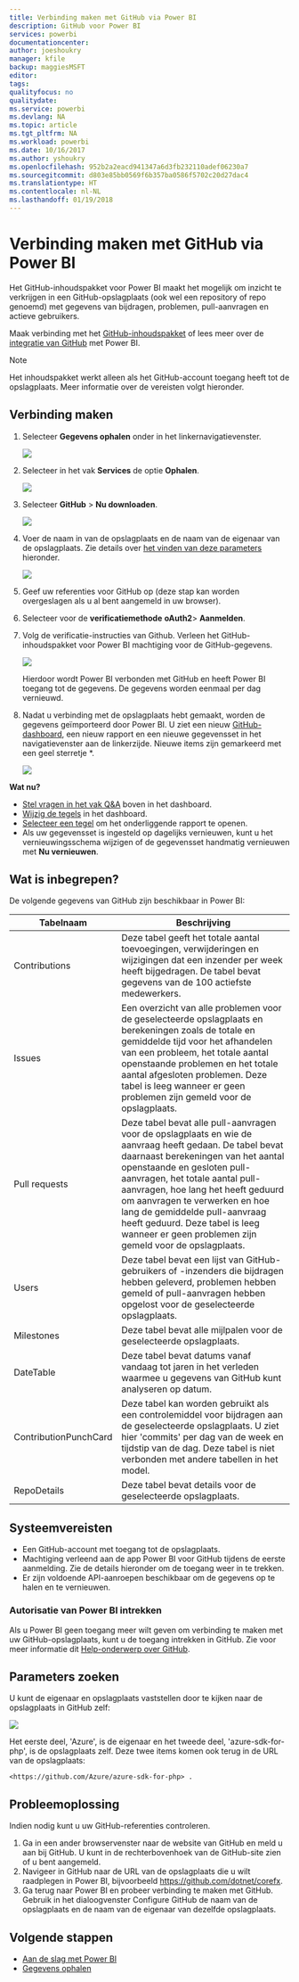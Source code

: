```yaml
---
title: Verbinding maken met GitHub via Power BI
description: GitHub voor Power BI
services: powerbi
documentationcenter: 
author: joeshoukry
manager: kfile
backup: maggiesMSFT
editor: 
tags: 
qualityfocus: no
qualitydate: 
ms.service: powerbi
ms.devlang: NA
ms.topic: article
ms.tgt_pltfrm: NA
ms.workload: powerbi
ms.date: 10/16/2017
ms.author: yshoukry
ms.openlocfilehash: 952b2a2eacd941347a6d3fb232110adef06230a7
ms.sourcegitcommit: d803e85bb0569f6b357ba0586f5702c20d27dac4
ms.translationtype: HT
ms.contentlocale: nl-NL
ms.lasthandoff: 01/19/2018
---
```

# <a name="connect-to-github-with-power-bi"></a>Verbinding maken met GitHub via Power BI
Het GitHub-inhoudspakket voor Power BI maakt het mogelijk om inzicht te verkrijgen in een GitHub-opslagplaats (ook wel een repository of repo genoemd) met gegevens van bijdragen, problemen, pull-aanvragen en actieve gebruikers.

Maak verbinding met het [GitHub-inhoudspakket](https://app.powerbi.com/getdata/services/github) of lees meer over de [integratie van GitHub](https://powerbi.microsoft.com/integrations/github) met Power BI.

>[!NOTE]
>Het inhoudspakket werkt alleen als het GitHub-account toegang heeft tot de opslagplaats. Meer informatie over de vereisten volgt hieronder.

## <a name="how-to-connect"></a>Verbinding maken
1. Selecteer **Gegevens ophalen** onder in het linkernavigatievenster.
   
   ![](media/service-connect-to-github/pbi_getdata.png) 
2. Selecteer in het vak **Services** de optie **Ophalen**.
   
   ![](media/service-connect-to-github/pbi_get_services.png) 
3. Selecteer **GitHub** \> **Nu downloaden**.
   
   ![](media/service-connect-to-github/github.png)
4. Voer de naam in van de opslagplaats en de naam van de eigenaar van de opslagplaats. Zie details over [het vinden van deze parameters](#FindingParams) hieronder.
   
   ![](media/service-connect-to-github/pbi_github1.png)
5. Geef uw referenties voor GitHub op (deze stap kan worden overgeslagen als u al bent aangemeld in uw browser). 
6. Selecteer voor de **verificatiemethode** **oAuth2**\> **Aanmelden**. 
7. Volg de verificatie-instructies van Github. Verleen het GitHub-inhoudspakket voor Power BI machtiging voor de GitHub-gegevens.
   
   ![](media/service-connect-to-github/github_authorize.png)
   
   Hierdoor wordt Power BI verbonden met GitHub en heeft Power BI toegang tot de gegevens.  De gegevens worden eenmaal per dag vernieuwd.
8. Nadat u verbinding met de opslagplaats hebt gemaakt, worden de gegevens geïmporteerd door Power BI. U ziet een nieuw [GitHub-dashboard](https://powerbi.microsoft.com/integrations/github), een nieuw rapport en een nieuwe gegevensset in het navigatievenster aan de linkerzijde. Nieuwe items zijn gemarkeerd met een geel sterretje \*.
   
   ![](media/service-connect-to-github/pbi_githubdash.png)

**Wat nu?**

* [Stel vragen in het vak Q&A](power-bi-q-and-a.md) boven in het dashboard.
* [Wijzig de tegels](service-dashboard-edit-tile.md) in het dashboard.
* [Selecteer een tegel](service-dashboard-tiles.md) om het onderliggende rapport te openen.
* Als uw gegevensset is ingesteld op dagelijks vernieuwen, kunt u het vernieuwingsschema wijzigen of de gegevensset handmatig vernieuwen met **Nu vernieuwen**.

## <a name="whats-included"></a>Wat is inbegrepen?
De volgende gegevens van GitHub zijn beschikbaar in Power BI:     

| Tabelnaam | Beschrijving |
| --- | --- |
| Contributions |Deze tabel geeft het totale aantal toevoegingen, verwijderingen en wijzigingen dat een inzender per week heeft bijgedragen. De tabel bevat gegevens van de 100 actiefste medewerkers. |
| Issues |Een overzicht van alle problemen voor de geselecteerde opslagplaats en berekeningen zoals de totale en gemiddelde tijd voor het afhandelen van een probleem, het totale aantal openstaande problemen en het totale aantal afgesloten problemen. Deze tabel is leeg wanneer er geen problemen zijn gemeld voor de opslagplaats. |
| Pull requests |Deze tabel bevat alle pull-aanvragen voor de opslagplaats en wie de aanvraag heeft gedaan. De tabel bevat daarnaast berekeningen van het aantal openstaande en gesloten pull-aanvragen, het totale aantal pull-aanvragen, hoe lang het heeft geduurd om aanvragen te verwerken en hoe lang de gemiddelde pull-aanvraag heeft geduurd. Deze tabel is leeg wanneer er geen problemen zijn gemeld voor de opslagplaats. |
| Users |Deze tabel bevat een lijst van GitHub-gebruikers of -inzenders die bijdragen hebben geleverd, problemen hebben gemeld of pull-aanvragen hebben opgelost voor de geselecteerde opslagplaats. |
| Milestones |Deze tabel bevat alle mijlpalen voor de geselecteerde opslagplaats. |
| DateTable |Deze tabel bevat datums vanaf vandaag tot jaren in het verleden waarmee u gegevens van GitHub kunt analyseren op datum. |
| ContributionPunchCard |Deze tabel kan worden gebruikt als een controlemiddel voor bijdragen aan de geselecteerde opslagplaats. U ziet hier 'commits' per dag van de week en tijdstip van de dag. Deze tabel is niet verbonden met andere tabellen in het model. |
| RepoDetails |Deze tabel bevat details voor de geselecteerde opslagplaats. |

## <a name="system-requirements"></a>Systeemvereisten
* Een GitHub-account met toegang tot de opslagplaats.  
* Machtiging verleend aan de app Power BI voor GitHub tijdens de eerste aanmelding. Zie de details hieronder om de toegang weer in te trekken.  
* Er zijn voldoende API-aanroepen beschikbaar om de gegevens op te halen en te vernieuwen.  

### <a name="de-authorize-power-bi"></a>Autorisatie van Power BI intrekken
Als u Power BI geen toegang meer wilt geven om verbinding te maken met uw GitHub-opslagplaats, kunt u de toegang intrekken in GitHub. Zie voor meer informatie dit [Help-onderwerp over GitHub](https://help.github.com/articles/keeping-your-ssh-keys-and-application-access-tokens-safe/#reviewing-your-authorized-applications-oauth).

<a name="FindingParams"></a>

## <a name="finding-parameters"></a>Parameters zoeken
U kunt de eigenaar en opslagplaats vaststellen door te kijken naar de opslagplaats in GitHub zelf:

![](media/service-connect-to-github/github_ownerrepo.png)

Het eerste deel, 'Azure', is de eigenaar en het tweede deel, 'azure-sdk-for-php', is de opslagplaats zelf.  Deze twee items komen ook terug in de URL van de opslagplaats:

    <https://github.com/Azure/azure-sdk-for-php> .

## <a name="troubleshooting"></a>Probleemoplossing
Indien nodig kunt u uw GitHub-referenties controleren.  

1. Ga in een ander browservenster naar de website van GitHub en meld u aan bij GitHub. U kunt in de rechterbovenhoek van de GitHub-site zien of u bent aangemeld.    
2. Navigeer in GitHub naar de URL van de opslagplaats die u wilt raadplegen in Power BI, bijvoorbeeld https://github.com/dotnet/corefx.  
3. Ga terug naar Power BI en probeer verbinding te maken met GitHub. Gebruik in het dialoogvenster Configure GitHub de naam van de opslagplaats en de naam van de eigenaar van dezelfde opslagplaats.  

## <a name="next-steps"></a>Volgende stappen
* [Aan de slag met Power BI](service-get-started.md)
* [Gegevens ophalen](service-get-data.md)

